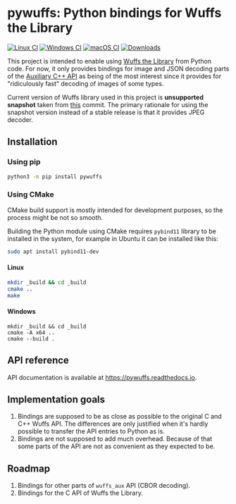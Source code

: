 # pywuffs: Python bindings for Wuffs the Library

[![Linux CI](https://github.com/dev0x13/pywuffs/actions/workflows/linux.yml/badge.svg)](https://github.com/dev0x13/pywuffs/actions/workflows/linux.yml)
[![Windows CI](https://github.com/dev0x13/pywuffs/actions/workflows/windows.yml/badge.svg)](https://github.com/dev0x13/pywuffs/actions/workflows/windows.yml)
[![macOS CI](https://github.com/dev0x13/pywuffs/actions/workflows/macos.yml/badge.svg)](https://github.com/dev0x13/pywuffs/actions/workflows/macos.yml)
[![Downloads](https://static.pepy.tech/badge/pywuffs)](https://pepy.tech/project/pywuffs)

This project is intended to enable using [Wuffs the Library](https://github.com/google/wuffs) from Python code. For now,
it only provides bindings for image and JSON decoding parts of
the [Auxiliary C++ API](https://github.com/google/wuffs/blob/main/doc/note/auxiliary-code.md) as being of the most
interest since it provides for "ridiculously fast" decoding of images of some types.

Current version of Wuffs library used in this project is **unsupported snapshot** taken from
[this](https://github.com/google/wuffs/commit/13c72db3508d33b9416a22a0ab8a8d4d8d5cd7be) commit. The primary
rationale for using the snapshot version instead of a stable release is that it provides JPEG decoder.

## Installation

### Using pip

```bash
python3 -m pip install pywuffs
```

### Using CMake

CMake build support is mostly intended for development purposes, so the process might be
not so smooth.

Building the Python module using CMake requires `pybind11` library to be installed in the
system, for example in Ubuntu it can be installed like this:

```bash
sudo apt install pybind11-dev
```

#### Linux

```bash
mkdir _build && cd _build
cmake ..
make
```

#### Windows

```shell
mkdir _build && cd _build
cmake -A x64 ..
cmake --build .
```

## API reference

API documentation is available at https://pywuffs.readthedocs.io. 

## Implementation goals

1. Bindings are supposed to be as close as possible to the original C and C++ Wuffs API. The differences are only
   justified when it's hardly possible to transfer the API entries to Python as is.
2. Bindings are not supposed to add much overhead. Because of that some parts of the API are not as convenient as they
   expected to be.

## Roadmap

1. Bindings for other parts of `wuffs_aux` API (CBOR decoding).
2. Bindings for the C API of Wuffs the Library.
